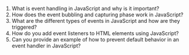 

1. What is event handling in JavaScript and why is it important?
2. How does the event bubbling and capturing phase work in JavaScript?
3. What are the different types of events in JavaScript and how are they triggered?
4. How do you add event listeners to HTML elements using JavaScript?
5. Can you provide an example of how to prevent default behavior in an event handler in JavaScript?